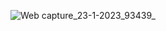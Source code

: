 ![Web capture_23-1-2023_93439_](https://user-images.githubusercontent.com/114923297/213964349-17de7e20-9746-4555-b074-bb107b1c32ff.jpeg)
